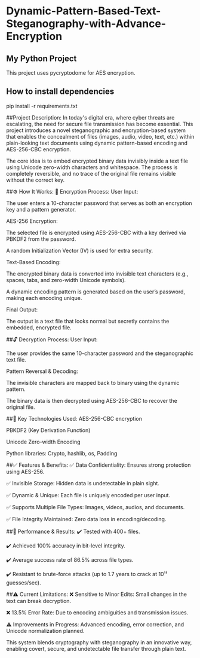 # Dynamic-Pattern-Based-Text-Steganography-with-Advance-Encryption

## My Python Project
This project uses pycryptodome for AES encryption.



## How to install dependencies
pip install -r requirements.txt

##Project Description:
In today's digital era, where cyber threats are escalating, the need for secure file transmission has become essential. This project introduces a novel steganographic and encryption-based system that enables the concealment of files (images, audio, video, text, etc.) within plain-looking text documents using dynamic pattern-based encoding and AES-256-CBC encryption.

The core idea is to embed encrypted binary data invisibly inside a text file using Unicode zero-width characters and whitespace. The process is completely reversible, and no trace of the original file remains visible without the correct key.

##⚙️ How It Works:
🔐 Encryption Process:
User Input:

The user enters a 10-character password that serves as both an encryption key and a pattern generator.

AES-256 Encryption:

The selected file is encrypted using AES-256-CBC with a key derived via PBKDF2 from the password.

A random Initialization Vector (IV) is used for extra security.

Text-Based Encoding:

The encrypted binary data is converted into invisible text characters (e.g., spaces, tabs, and zero-width Unicode symbols).

A dynamic encoding pattern is generated based on the user’s password, making each encoding unique.

Final Output:

The output is a text file that looks normal but secretly contains the embedded, encrypted file.

##🔓 Decryption Process:
User Input:

The user provides the same 10-character password and the steganographic text file.

Pattern Reversal & Decoding:

The invisible characters are mapped back to binary using the dynamic pattern.

The binary data is then decrypted using AES-256-CBC to recover the original file.

##🧠 Key Technologies Used:
AES-256-CBC encryption

PBKDF2 (Key Derivation Function)

Unicode Zero-width Encoding

Python libraries: Crypto, hashlib, os, Padding

##✅ Features & Benefits:
✅ Data Confidentiality: Ensures strong protection using AES-256.

✅ Invisible Storage: Hidden data is undetectable in plain sight.

✅ Dynamic & Unique: Each file is uniquely encoded per user input.

✅ Supports Multiple File Types: Images, videos, audios, and documents.

✅ File Integrity Maintained: Zero data loss in encoding/decoding.

##🧪 Performance & Results:
✔️ Tested with 400+ files.

✔️ Achieved 100% accuracy in bit-level integrity.

✔️ Average success rate of 86.5% across file types.

✔️ Resistant to brute-force attacks (up to 1.7 years to crack at 10¹¹ guesses/sec).

##⚠️ Current Limitations:
❌ Sensitive to Minor Edits: Small changes in the text can break decryption.

❌ 13.5% Error Rate: Due to encoding ambiguities and transmission issues.

⚠️ Improvements in Progress: Advanced encoding, error correction, and Unicode normalization planned.

This system blends cryptography with steganography in an innovative way, enabling covert, secure, and undetectable file transfer through plain text.

